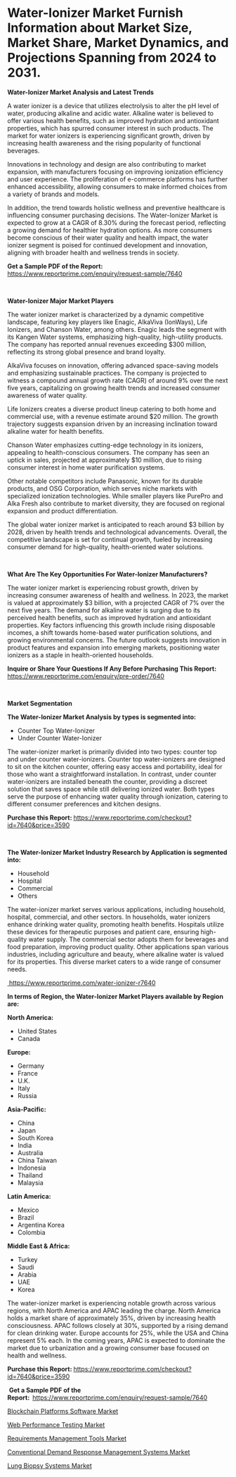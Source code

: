 <p><h1>Water-Ionizer Market Furnish Information about Market Size, Market Share, Market Dynamics, and Projections Spanning from 2024 to 2031.</h1></p><p><strong>Water-Ionizer Market Analysis and Latest Trends</strong></p>
<p><p>A water ionizer is a device that utilizes electrolysis to alter the pH level of water, producing alkaline and acidic water. Alkaline water is believed to offer various health benefits, such as improved hydration and antioxidant properties, which has spurred consumer interest in such products. The market for water ionizers is experiencing significant growth, driven by increasing health awareness and the rising popularity of functional beverages. </p><p>Innovations in technology and design are also contributing to market expansion, with manufacturers focusing on improving ionization efficiency and user experience. The proliferation of e-commerce platforms has further enhanced accessibility, allowing consumers to make informed choices from a variety of brands and models. </p><p>In addition, the trend towards holistic wellness and preventive healthcare is influencing consumer purchasing decisions. The Water-Ionizer Market is expected to grow at a CAGR of 8.30% during the forecast period, reflecting a growing demand for healthier hydration options. As more consumers become conscious of their water quality and health impact, the water ionizer segment is poised for continued development and innovation, aligning with broader health and wellness trends in society.</p></p>
<p><strong>Get a Sample PDF of the Report:&nbsp;</strong> <a href="https://www.reportprime.com/enquiry/request-sample/7640?utm_campaign=1837&utm_medium=2&utm_source=Github&utm_content=ia&utm_term=25112024&utm_id=water-ionizer">https://www.reportprime.com/enquiry/request-sample/7640</a></p>
<p>&nbsp;</p>
<p><strong>Water-Ionizer Major Market Players</strong></p>
<p><p>The water ionizer market is characterized by a dynamic competitive landscape, featuring key players like Enagic, AlkaViva (IonWays), Life Ionizers, and Chanson Water, among others. Enagic leads the segment with its Kangen Water systems, emphasizing high-quality, high-utility products. The company has reported annual revenues exceeding $300 million, reflecting its strong global presence and brand loyalty.</p><p>AlkaViva focuses on innovation, offering advanced space-saving models and emphasizing sustainable practices. The company is projected to witness a compound annual growth rate (CAGR) of around 9% over the next five years, capitalizing on growing health trends and increased consumer awareness of water quality.</p><p>Life Ionizers creates a diverse product lineup catering to both home and commercial use, with a revenue estimate around $20 million. The growth trajectory suggests expansion driven by an increasing inclination toward alkaline water for health benefits.</p><p>Chanson Water emphasizes cutting-edge technology in its ionizers, appealing to health-conscious consumers. The company has seen an uptick in sales, projected at approximately $10 million, due to rising consumer interest in home water purification systems.</p><p>Other notable competitors include Panasonic, known for its durable products, and OSG Corporation, which serves niche markets with specialized ionization technologies. While smaller players like PurePro and Alka Fresh also contribute to market diversity, they are focused on regional expansion and product differentiation.</p><p>The global water ionizer market is anticipated to reach around $3 billion by 2028, driven by health trends and technological advancements. Overall, the competitive landscape is set for continual growth, fueled by increasing consumer demand for high-quality, health-oriented water solutions.</p></p>
<p>&nbsp;</p>
<p><strong>What Are The Key Opportunities For Water-Ionizer Manufacturers?</strong></p>
<p><p>The water ionizer market is experiencing robust growth, driven by increasing consumer awareness of health and wellness. In 2023, the market is valued at approximately $3 billion, with a projected CAGR of 7% over the next five years. The demand for alkaline water is surging due to its perceived health benefits, such as improved hydration and antioxidant properties. Key factors influencing this growth include rising disposable incomes, a shift towards home-based water purification solutions, and growing environmental concerns. The future outlook suggests innovation in product features and expansion into emerging markets, positioning water ionizers as a staple in health-oriented households.</p></p>
<p><strong>Inquire or Share Your Questions If Any Before Purchasing This Report:</strong> <a href="https://www.reportprime.com/enquiry/pre-order/7640?utm_campaign=1837&utm_medium=2&utm_source=Github&utm_content=ia&utm_term=25112024&utm_id=water-ionizer">https://www.reportprime.com/enquiry/pre-order/7640</a></p>
<p>&nbsp;</p>
<p><strong>Market Segmentation</strong></p>
<p><strong>The Water-Ionizer Market Analysis by types is segmented into:</strong></p>
<p><ul><li>Counter Top Water-Ionizer</li><li>Under Counter Water-Ionizer</li></ul></p>
<p><p>The water-ionizer market is primarily divided into two types: counter top and under counter water-ionizers. Counter top water-ionizers are designed to sit on the kitchen counter, offering easy access and portability, ideal for those who want a straightforward installation. In contrast, under counter water-ionizers are installed beneath the counter, providing a discreet solution that saves space while still delivering ionized water. Both types serve the purpose of enhancing water quality through ionization, catering to different consumer preferences and kitchen designs.</p></p>
<p><strong>Purchase this Report:&nbsp;</strong><a href="https://www.reportprime.com/checkout?id=7640&price=3590&utm_campaign=1837&utm_medium=2&utm_source=Github&utm_content=ia&utm_term=25112024&utm_id=water-ionizer">https://www.reportprime.com/checkout?id=7640&price=3590</a></p>
<p>&nbsp;</p>
<p><strong>The Water-Ionizer Market Industry Research by Application is segmented into:</strong></p>
<p><ul><li>Household</li><li>Hospital</li><li>Commercial</li><li>Others</li></ul></p>
<p><p>The water-ionizer market serves various applications, including household, hospital, commercial, and other sectors. In households, water ionizers enhance drinking water quality, promoting health benefits. Hospitals utilize these devices for therapeutic purposes and patient care, ensuring high-quality water supply. The commercial sector adopts them for beverages and food preparation, improving product quality. Other applications span various industries, including agriculture and beauty, where alkaline water is valued for its properties. This diverse market caters to a wide range of consumer needs.</p></p>
<p><a href="https://www.reportprime.com/water-ionizer-r7640?utm_campaign=1837&utm_medium=2&utm_source=Github&utm_content=ia&utm_term=25112024&utm_id=water-ionizer">&nbsp;https://www.reportprime.com/water-ionizer-r7640</a></p>
<p><strong>In terms of Region, the Water-Ionizer Market Players available by Region are:</strong></p>
<p>
    <p> <strong> North America: </strong>
        <ul>
            <li>United States</li>
            <li>Canada</li>
        </ul>
        </p> 
    <p> <strong> Europe: </strong>
        <ul>
            <li>Germany</li>
            <li>France</li>
            <li>U.K.</li>
            <li>Italy</li>
            <li>Russia</li>
        </ul>
        </p> 
    <p> <strong> Asia-Pacific: </strong>
        <ul>
            <li>China</li>
            <li>Japan</li>
            <li>South Korea</li>
            <li>India</li>
            <li>Australia</li>
            <li>China Taiwan</li>
            <li>Indonesia</li>
            <li>Thailand</li>
            <li>Malaysia</li>
        </ul>
        </p> 
    <p> <strong> Latin America: </strong>
        <ul>
            <li>Mexico</li>
            <li>Brazil</li>
            <li>Argentina Korea</li>
            <li>Colombia</li>
        </ul>
        </p> 
    <p> <strong> Middle East & Africa: </strong>
        <ul>
            <li>Turkey</li>
            <li>Saudi</li>
            <li>Arabia</li>
            <li>UAE</li>
            <li>Korea</li>
        </ul>
    </p>
    </p>
<p><p>The water-ionizer market is experiencing notable growth across various regions, with North America and APAC leading the charge. North America holds a market share of approximately 35%, driven by increasing health consciousness. APAC follows closely at 30%, supported by a rising demand for clean drinking water. Europe accounts for 25%, while the USA and China represent 5% each. In the coming years, APAC is expected to dominate the market due to urbanization and a growing consumer base focused on health and wellness.</p></p>
<p><strong>Purchase this Report: </strong><a href="https://www.reportprime.com/checkout?id=7640&price=3590&utm_campaign=1837&utm_medium=2&utm_source=Github&utm_content=ia&utm_term=25112024&utm_id=water-ionizer">https://www.reportprime.com/checkout?id=7640&price=3590</a></p>
<p>&nbsp;<strong>Get a Sample PDF of the Report:&nbsp;&nbsp;</strong><a href="https://www.reportprime.com/enquiry/request-sample/7640?utm_campaign=1837&utm_medium=2&utm_source=Github&utm_content=ia&utm_term=25112024&utm_id=water-ionizer">https://www.reportprime.com/enquiry/request-sample/7640</a></p>
<p><strong></strong></p>
<p><p><a href="https://www.linkedin.com/pulse/forecasting-growth-blockchain-platforms-software-market-2024-2031-mrdde?utm_campaign=1837&utm_medium=2&utm_source=Github&utm_content=ia&utm_term=25112024&utm_id=water-ionizer">Blockchain Platforms Software Market</a></p><p><a href="https://www.linkedin.com/pulse/forecast-of131-cagr-study-web-performance-testing-market-1vcge?utm_campaign=1837&utm_medium=2&utm_source=Github&utm_content=ia&utm_term=25112024&utm_id=water-ionizer">Web Performance Testing Market</a></p><p><a href="https://www.linkedin.com/pulse/comprehensive-report-requirements-management-tools-market-gv6ce?utm_campaign=1837&utm_medium=2&utm_source=Github&utm_content=ia&utm_term=25112024&utm_id=water-ionizer">Requirements Management Tools Market</a></p><p><a href="https://issuu.com/reportprime-2/docs/conventional-demand-response-manage_7761058df6ad0a?utm_campaign=1837&utm_medium=2&utm_source=Github&utm_content=ia&utm_term=25112024&utm_id=water-ionizer">Conventional Demand Response Management Systems Market</a></p><p><a href="https://issuu.com/reportprime-2/docs/lung-biopsy-systems-market-size-203_d36b66406a34cb?utm_campaign=1837&utm_medium=2&utm_source=Github&utm_content=ia&utm_term=25112024&utm_id=water-ionizer">Lung Biopsy Systems Market</a></p></p>